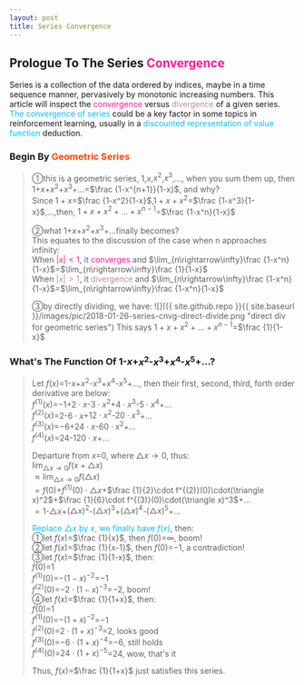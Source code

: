 ```yaml
---
layout: post
title: Series Convergence
---
```


## Prologue To The Series <font color="DeepPink">Convergence</font>
<p class="message">
Series is a collection of the data ordered by indices, maybe in a time sequence manner, pervasively by monotonic increasing numbers.  This article will inspect the <font color="DeepPink">convergence</font> versus <font color="RosyBrown">divergence</font> of a given series.
<font color="DeepSkyBlue">The convergence of series</font> could be a key factor in some topics in reinforcement learning, usually in a <font color="DeepSkyBlue">discounted representation of value function</font> deduction.
</p>

### Begin By <font color="OrangeRed">Geometric Series</font>
>&#10112;this is a geometric series, $1$,$x$,$x^2$,$x^3$,..., when you sum them up, then $1$+$x$+$x^2$+$x^3$+...=$\frac {1-x^{n+1}}{1-x}$, and why?  
>Since $1+x$=$\frac {1-x^2}{1-x}$,$1+x+x^2$=$\frac {1-x^3}{1-x}$,...,then, $1+x+x^2+...+x^{n-1}$=$\frac {1-x^n}{1-x}$  
>
>&#10113;what $1$+$x$+$x^2$+$x^3$+...finally becomes?  
>This equates to the discussion of the case when n approaches infinity:  
>When <font color="DeepPink">$\left|x\right|<1$</font>, it <font color="DeepPink">converges</font> and $\lim_{n\rightarrow\infty}\frac {1-x^n}{1-x}$=$\lim_{n\rightarrow\infty}\frac {1}{1-x}$  
>When <font color="RosyBrown">$\left|x\right|>1$</font>, it <font color="RosyBrown">divergence</font> and $\lim_{n\rightarrow\infty}\frac {1-x^n}{1-x}$=$\lim_{n\rightarrow\infty}\frac {1-x^n}{1-x}$  
>
>&#10114;by directly dividing, we have:
![]({{ site.github.repo }}{{ site.baseurl }}/images/pic/2018-01-26-series-cnvg-direct-divide.png "direct div for geometric series")
>This says $1+x+x^2+...+x^{n-1}$=$\frac {1}{1-x}$  

### What's The Function Of $1$-$x$+$x^2$-$x^3$+$x^4$-$x^5$+...?
>Let $f(x)$=$1$-$x$+$x^2$-$x^3$+$x^4$-$x^5$+..., then their first, second, third, forth order derivative are below:  
>$f^{(1)}(x)$=$-1$+$2\cdot x$-$3\cdot x^2$+$4\cdot x^3$-$5\cdot x^4$+...  
>$f^{(2)}(x)$=$2$-$6\cdot x$+$12\cdot x^2$-$20\cdot x^3$+...  
>$f^{(3)}(x)$=$-6$+$24\cdot x$-$60\cdot x^2$+...  
>$f^{(4)}(x)$=$24$-$120\cdot x$+...  
>
>Departure from $x$=$0$, where $\triangle x\rightarrow 0$, thus:  
>$\lim_{\triangle x\rightarrow 0}f(x+\triangle x)$  
>$\approx\lim_{\triangle x\rightarrow 0}f(\triangle x)$  
>$=f(0)$+$f^{(1)}(0)\cdot\triangle x$+$\frac {1}{2}\cdot f^{(2)}(0)\cdot(\triangle x)^2$+$\frac {1}{6}\cdot f^{(3)}(0)\cdot(\triangle x)^3$+...  
>$=1$-$\triangle x$+$(\triangle x)^2$-$(\triangle x)^3$+$(\triangle x)^4$-$(\triangle x)^5$+...
>
><font color="DeepSkyBlue">Replace $\triangle x$ by $x$, we finally have $f(x)$</font>, then:  
>&#10112;let $f(x)$=$\frac {1}{x}$, then $f(0)$=$\infty$, boom!  
>&#10113;let $f(x)$=$\frac {1}{x-1}$, then $f(0)$=$-1$, a contradiction!  
>&#10114;let $f(x)$=$\frac {1}{1-x}$, then:  
>$f(0)$=$1$  
>$f^{(1)}(0)$=$-(1-x)^{-2}$=$-1$  
>$f^{(2)}(0)$=$-2\cdot(1-x)^{-3}$=$-2$, boom!  
>&#10115;let $f(x)$=$\frac {1}{1+x}$, then:  
>$f(0)$=$1$  
>$f^{(1)}(0)$=$-(1+x)^{-2}$=$-1$  
>$f^{(2)}(0)$=$2\cdot(1+x)^{-3}$=$2$, looks good    
>$f^{(3)}(0)$=$-6\cdot(1+x)^{-4}$=$-6$, still holds  
>$f^{(4)}(0)$=$24\cdot(1+x)^{-5}$=$24$, wow, that's it  
>
>Thus, $f(x)$=$\frac {1}{1+x}$ just satisfies this series.  

<!-- Γ -->
<!-- \frac{\Gamma(k + n)}{\Gamma(n)} \frac{1}{r^k}  -->
<!-- \mbox{\large$\vert$}\nolimits_0^\infty -->
<!-- \vert_0^\infty -->
<!-- &prime; ′ -->
<!-- &Prime; ″ -->
<!-- \overline{X_n} -->
<!-- \frac{{\overline {X_n}}-\mu}{S/\sqrt n} -->
<!-- \lim_{t\rightarrow\infty} -->
<!-- \begin{array}{l}f'(x)\\f''(x)\\f'''(x)\\f''''(x)\end{array} -->

<!-- Notes -->
<!-- <font color="OrangeRed">items, verb, to make it the focus</font> -->
<!-- <font color="Red">KKT</font> -->
<!-- <font color="Red">SMO heuristics</font> -->
<!-- <font color="Red">F</font> distribution -->
<!-- <font color="Red">t</font> distribution -->
<!-- <font color="DeepSkyBlue">suggested item, soft item</font> -->
<!-- <font color="RoyalBlue">old alpha</font> -->
<!-- <font color="Green">new alpha</font> -->

<!-- <font color="DeepPink">positive conclusion, finding</font> -->
<!-- <font color="RosyBrown">negative conclusion, finding</font> -->

<!-- <font color="#00ADAD">policy</font> -->
<!-- <font color="#6100A8">full observable</font> -->
<!-- <font color="#FFAC12">partial observable</font> -->
<!-- <font color="#EB00EB">stochastic</font> -->
<!-- <font color="#8400E6">state transition</font> -->
<!-- <font color="#D600D6">discount factor gamma $\gamma$</font> -->
<!-- <font color="#D600D6">$V(S)$</font> -->
<!-- <font color="#9300FF">immediate reward R(S)</font> -->

<!-- https://www.medcalc.org/manual/gamma_distribution_functions.php -->
<!-- https://www.statlect.com/probability-distributions/student-t-distribution#hid5 -->